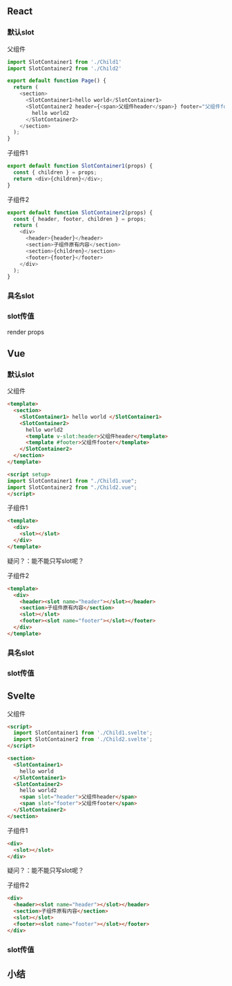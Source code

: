 ## React

### 默认slot

父组件

```javascript
import SlotContainer1 from './Child1'
import SlotContainer2 from './Child2'

export default function Page() {
  return (
    <section>
      <SlotContainer1>hello world</SlotContainer1>
      <SlotContainer2 header={<span>父组件header</span>} footer="父组件footer">
        hello world2
      </SlotContainer2>
    </section>
  );
}
```

子组件1

```javascript
export default function SlotContainer1(props) {
  const { children } = props;
  return <div>{children}</div>;
}
```

子组件2

```javascript
export default function SlotContainer2(props) {
  const { header, footer, children } = props;
  return (
    <div>
      <header>{header}</header>
      <section>子组件原有内容</section>
      <section>{children}</section>
      <footer>{footer}</footer>
    </div>
  );
}
```

### 具名slot

### slot传值

render props

## Vue

### 默认slot
父组件

```html
<template>
  <section>
    <SlotContainer1> hello world </SlotContainer1>
    <SlotContainer2>
      hello world2
      <template v-slot:header>父组件header</template>
      <template #footer>父组件footer</template>
    </SlotContainer2>
  </section>
</template>

<script setup>
import SlotContainer1 from "./Child1.vue";
import SlotContainer2 from "./Child2.vue";
</script>
```

子组件1

```html
<template>
  <div>
    <slot></slot>
  </div>
</template>
```

疑问？：能不能只写slot呢？

子组件2

```html
<template>
  <div>
    <header><slot name="header"></slot></header>
    <section>子组件原有内容</section>
    <slot></slot>
    <footer><slot name="footer"></slot></footer>
  </div>
</template>
```


### 具名slot

### slot传值
## Svelte

父组件

```html
<script>
  import SlotContainer1 from './Child1.svelte';
  import SlotContainer2 from './Child2.svelte';
</script>

<section>
  <SlotContainer1>
    hello world
  </SlotContainer1>
  <SlotContainer2>
    hello world2
    <span slot="header">父组件header</span>
    <span slot="footer">父组件footer</span>
  </SlotContainer2>
</section>
```

子组件1

```html
<div>
  <slot></slot>
</div>
```

疑问？：能不能只写slot呢？

子组件2

```html
<div>
  <header><slot name="header"></slot></header>
  <section>子组件原有内容</section>
  <slot></slot>
  <footer><slot name="footer"></slot></footer>
</div>
```


### slot传值

## 小结